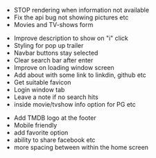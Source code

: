 <!--? MUST ?-->

- STOP rendering when information not available
- Fix the api bug not showing pictures etc
- Movies and TV-shows form

<!--? Should ?-->

- Improve description to show on "i" click
- Styling for pop up trailer
- Navbar buttons stay selected
- Clear search bar after enter
- Improve on loading window screen
- Add about with some link to linkdin, github etc
- Get suitable favicon
- Login window tab
- Leave a note if no search hits
- inside movie/tvshow info option for PG etc

<!--? MAYBE ?-->

- Add TMDB logo at the footer
- Mobile friendly
- add favorite option
- ability to share facebook etc
- more spacing between within the home screen
